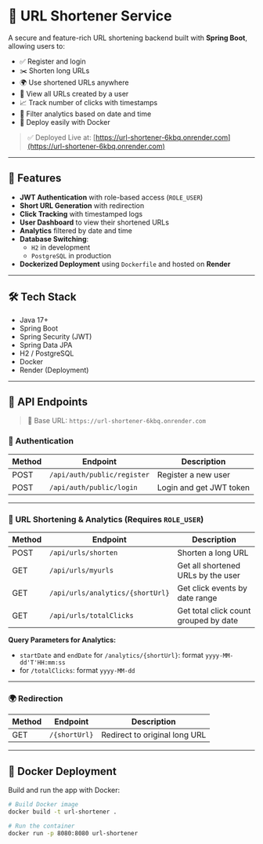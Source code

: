 # 🔗 URL Shortener Service

A secure and feature-rich URL shortening backend built with **Spring Boot**, allowing users to:

- ✅ Register and login
- ✂️ Shorten long URLs
- 🌍 Use shortened URLs anywhere
- 👤 View all URLs created by a user
- 📈 Track number of clicks with timestamps
- 📅 Filter analytics based on date and time
- 🐳 Deploy easily with Docker

> ✅ Deployed Live at: [https://url-shortener-6kbq.onrender.com](https://url-shortener-6kbq.onrender.com)

---

## 🚀 Features

- **JWT Authentication** with role-based access (`ROLE_USER`)
- **Short URL Generation** with redirection
- **Click Tracking** with timestamped logs
- **User Dashboard** to view their shortened URLs
- **Analytics** filtered by date and time
- **Database Switching**:  
  - `H2` in development  
  - `PostgreSQL` in production
- **Dockerized Deployment** using `Dockerfile` and hosted on **Render**

---

## 🛠️ Tech Stack

- Java 17+
- Spring Boot
- Spring Security (JWT)
- Spring Data JPA
- H2 / PostgreSQL
- Docker
- Render (Deployment)

---

## 📡 API Endpoints

> 🔐 Base URL: `https://url-shortener-6kbq.onrender.com`

### 🔐 Authentication

| Method | Endpoint                                | Description               |
|--------|-----------------------------------------|---------------------------|
| POST   | `/api/auth/public/register`             | Register a new user       |
| POST   | `/api/auth/public/login`                | Login and get JWT token   |

---

### 🔗 URL Shortening & Analytics (Requires `ROLE_USER`)

| Method | Endpoint                                           | Description                                 |
|--------|----------------------------------------------------|---------------------------------------------|
| POST   | `/api/urls/shorten`                                | Shorten a long URL                          |
| GET    | `/api/urls/myurls`                                 | Get all shortened URLs by the user          |
| GET    | `/api/urls/analytics/{shortUrl}`                   | Get click events by date range              |
| GET    | `/api/urls/totalClicks`                            | Get total click count grouped by date       |

**Query Parameters for Analytics:**
- `startDate` and `endDate` for `/analytics/{shortUrl}`: format `yyyy-MM-dd'T'HH:mm:ss`
- for `/totalClicks`: format `yyyy-MM-dd`

---

### 🌍 Redirection

| Method | Endpoint              | Description                    |
|--------|-----------------------|--------------------------------|
| GET    | `/{shortUrl}`         | Redirect to original long URL |

---

## 🐳 Docker Deployment

Build and run the app with Docker:

```bash
# Build Docker image
docker build -t url-shortener .

# Run the container
docker run -p 8080:8080 url-shortener
